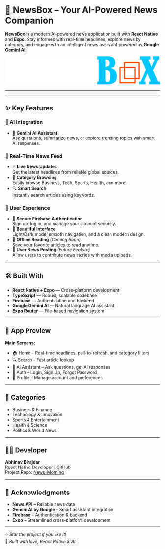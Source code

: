 # 📰 NewsBox – Your AI-Powered News Companion

**NewsBox** is a modern AI-powered news application built with **React Native** and **Expo**. Stay informed with real-time headlines, explore news by category, and engage with an intelligent news assistant powered by **Google Gemini AI**.

![News App Banner](assets/images/newsboxlogo1.png)

---
<!-- Uploading "samsung-galaxy-slow-reveal.mp4"... -->
---

## ✨ Key Features

### 🧠 AI Integration
- 🤖 **Gemini AI Assistant**  
  Ask questions, summarize news, or explore trending topics with smart AI responses.

### 📰 Real-Time News Feed
- 🔥 **Live News Updates**  
  Get the latest headlines from reliable global sources.
- 📂 **Category Browsing**  
  Easily browse Business, Tech, Sports, Health, and more.
- 🔍 **Smart Search**  
  Instantly search articles using keywords.

### 👤 User Experience
- 🔐 **Secure Firebase Authentication**  
  Sign up, log in, and manage your account securely.
- 🎨 **Beautiful Interface**  
  Light/Dark mode, smooth navigation, and a clean modern design.
- 💾 **Offline Reading** *(Coming Soon)*  
  Save your favorite articles to read anytime.
- 📰 **User News Posting** *(Future Feature)*  
  Allow users to contribute news stories with media uploads.

---

## 🛠 Built With

- **React Native + Expo** — Cross-platform development
- **TypeScript** — Robust, scalable codebase
- **Firebase** — Authentication and backend
- **Google Gemini AI** — Natural language AI assistant
- **Expo Router** — File-based navigation system

---

## 📱 App Preview

**Main Screens:**
- 🏠 Home – Real-time headlines, pull-to-refresh, and category filters  
- 🔍 Search – Fast article lookup  
- 🤖 AI Assistant – Ask questions, get AI responses  
- 🔐 Auth – Login, Sign Up, Forgot Password  
- 👤 Profile – Manage account and preferences  

---

## 📂 Categories

- Business & Finance  
- Technology & Innovation  
- Sports & Entertainment  
- Health & Science  
- Politics & World News  

---

## 👨‍💻 Developer

**Abhinav Birajdar**  
React Native Developer | [GitHub](https://github.com/abhinav28birajdar)  
Project Repo: [News_Morning](https://github.com/abhinav28birajdar/News_Morning)

---

## 🙌 Acknowledgments

- **News API** – Reliable news data  
- **Gemini AI by Google** – Smart assistant integration  
- **Firebase** – Authentication & backend  
- **Expo** – Streamlined cross-platform development  

---

⭐ *Star the project if you like it!*  
🧠 *Built with love, React Native & AI.*
